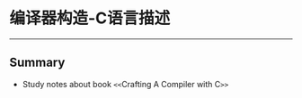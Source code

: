 # **编译器构造-C语言描述**
***


## **Summary**
 * Study notes about book `<<`Crafting A Compiler with C`>>`
